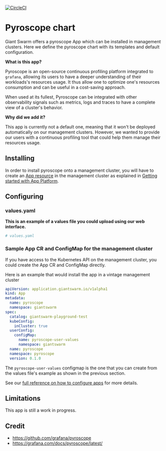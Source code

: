 [![CircleCI](https://dl.circleci.com/status-badge/img/gh/giantswarm/pyroscope-app/tree/main.svg?style=svg)](https://dl.circleci.com/status-badge/redirect/gh/giantswarm/pyroscope-app/tree/main)

# Pyroscope chart

Giant Swarm offers a pyroscope App which can be installed in management clusters.
Here we define the pyroscope chart with its templates and default configuration.

**What is this app?**

Pyroscope is an open-source continuous profiling platform integrated to `grafana`, allowing its users to have a deeper understanding of their workloads's resources usage. It thus allow one to optimize one's resources consumption and can be useful in a cost-saving approach.

When used at its fullest, Pyroscope can be integrated with other observability signals such as metrics, logs and traces to have a complete view of a cluster's behavior.

**Why did we add it?**

This app is currently not a default one, meaning that it won't be deployed automatically on our management clusters. However, we wanted to provide our users with a continuous profiling tool that could help them manage their resources usage.

## Installing

In order to install pyroscope onto a management cluster, you will have to create an [App resource](https://docs.giantswarm.io/use-the-api/management-api/crd/apps.application.giantswarm.io/) in the management cluster as explained in [Getting started with App Platform](https://docs.giantswarm.io/getting-started/app-platform/).

## Configuring

### values.yaml

**This is an example of a values file you could upload using our web interface.**

```yaml
# values.yaml

```

### Sample App CR and ConfigMap for the management cluster

If you have access to the Kubernetes API on the management cluster, you could create
the App CR and ConfigMap directly.

Here is an example that would install the app in a vintage management cluster

```yaml
apiVersion: application.giantswarm.io/v1alpha1
kind: App
metadata:
  name: pyroscope
  namespace: giantswarm
spec:
  catalog: giantswarm-playground-test
  kubeConfig:
    inCluster: true
  userConfig:
    configMap:
      name: pyroscope-user-values
      namespace: giantswarm
  name: pyroscope
  namespace: pyroscope
  version: 0.1.0
```

The `pyroscope-user-values` configmap is the one that you can create from the values file's example as shown in the previous section.

See our [full reference on how to configure apps](https://docs.giantswarm.io/getting-started/app-platform/app-configuration/) for more details.

## Limitations

This app is still a work in progress.

## Credit

- https://github.com/grafana/pyroscope
- https://grafana.com/docs/pyroscope/latest/
